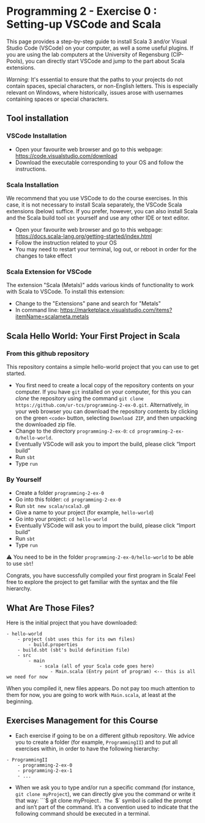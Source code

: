 # Programming 2 - Exercise 0 : Setting-up VSCode and Scala

This page provides a step-by-step guide to install Scala 3 and/or Visual Studio Code (VSCode) on your computer, as well a some useful plugins. If you are using the lab computers at the University of Regensburg (CIP-Pools), you can directly start VSCode and jump to the part about Scala extensions.

*Warning:* It's essential to ensure that the paths to your projects do not contain spaces, special characters, or non-English letters. This is especially relevant on Windows, where historically, issues arose with usernames containing spaces or special characters.

## Tool installation

### VSCode Installation

* Open your favourite web browser and go to this webpage: https://code.visualstudio.com/download
* Download the executable corresponding to your OS and follow the instructions.

### Scala Installation

We recommend that you use VSCode to do the course exercises. In this case, it is not necessary to install Scala separately, the VSCode Scala extensions (below) suffice. If you prefer, however, you can also install Scala and the Scala build tool `sbt` yourself and use any other IDE or text editor.

* Open your favourite web browser and go to this webpage: https://docs.scala-lang.org/getting-started/index.html
* Follow the instruction related to your OS
* You may need to restart your terminal, log out, or reboot in order for the changes to take effect


### Scala Extension for VSCode

The extension "Scala (Metals)" adds various kinds of functionality to work with Scala to VSCode. To install this extension:

* Change to the "Extensions" pane and search for "Metals"
* In command line: https://marketplace.visualstudio.com/items?itemName=scalameta.metals

## Scala Hello World: Your First Project in Scala

### From this github repository

This repository contains a simple hello-world project that you can use to get started.

* You first need to create a local copy of the repository contents on your computer. If you have `git` installed on your computer, for this you can *clone* the repository using the command `git clone https://github.com/ur-tcs/programming-2-ex-0.git`. Alternatively, in your web browser you can download the repository contents by clicking on the green `<code>` button, selecting `Download ZIP`, and then unpacking the downloaded zip file.
* Change to the directory `programming-2-ex-0`: `cd programming-2-ex-0/hello-world`.
* Eventually VSCode will ask you to import the build, please click “Import build”
* Run `sbt`
* Type `run`

### By Yourself
* Create a folder `programming-2-ex-0`
* Go into this folder: `cd programming-2-ex-0`
* Run `sbt new scala/scala3.g8`
* Give a name to your project (for example, `hello-world`)
* Go into your project: `cd hello-world`
* Eventually VSCode will ask you to import the build, please click “Import build”
* Run `sbt`
* Type `run`

⚠️ You need to be in the folder `programming-2-ex-0/hello-world` to be able to use `sbt`!

Congrats, you have successfully compiled your first program in Scala! Feel free to explore the project to get familiar with the syntax and the file hierarchy. 


## What Are Those Files?
Here is the initial project that you have downloaded: 
```
- hello-world
    - project (sbt uses this for its own files)
        - build.properties
    - build.sbt (sbt's build definition file)
    - src
        - main
            - scala (all of your Scala code goes here)
                - Main.scala (Entry point of program) <-- this is all we need for now
```

When you compiled it, new files appears. Do not pay too much attention to them for now, you are going to work with `Main.scala`, at least at the beginning. 

## Exercises Management for this Course
* Each exercise if going to be on a different github repository. We advice you to create a folder (for example, `ProgrammingII`) and to put all exercises within, in order to have the following hierarchy: 
```
- ProgrammingII
    - programming-2-ex-0
    - programming-2-ex-1
    - ...
```
* When we ask you to type and/or run a specific command (for instance, `git clone myProject`), we can directly give you the command or write it that way: ```$ git clone myProject`. The `$` symbol is called the prompt and isn’t part of the command. It’s a convention used to indicate that the following command should be executed in a terminal.
